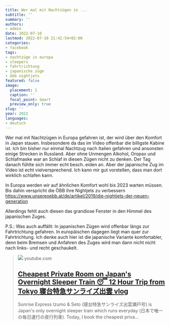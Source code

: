 ```yaml
---
title: Wer mal mit Nachtzügen in ...
subtitle: ''
summary: ''
authors:
- admin
date: 2022-07-10
lastmod: 2022-07-10 21:42:54+02:00
categories:
- facebook
tags:
- nachtzüge in europa
- sleepers
- fahrtrichtung
- japanische züge
- öbb nightjets
featured: false
image:
  placement: 1
  caption: ''
  focal_point: Smart
  preview_only: true
slug: ''
year: 2022
languages:
- deutsch
---
```


Wer mal mit Nachtzügen in Europa gefahren ist, der wird über den Komfort in Japan stauen. Insbesondere da das im Video offenbar die billigste Kabine ist. Ich bin bisher nur einmal Nachtzug nach Italien gefahren und ansonsten einige Strecken in Russland. Aber ohne Unmengen Alkohol, Oropax und Schlafmaske war an Schlaf in diesen Zügen nicht zu denken. Der Tag danach fühlte sich immer echt besch..eiden an. Aber der japanische Zug im Video ist echt vielversprechend. Ich kann mir gut vorstellen, dass man dort wirklich schlafen kann. 

In Europa werden wir auf ähnlichen Komfort wohl bis 2023 warten müssen. Bis dahin verspricht die ÖBB ihre Nightjets zu verbessern https://www.unsereoebb.at/de/artikel/2019/die-nightjets-der-neuen-generation

Allerdings fehlt auch diesen das grandiose Fenster in den Himmel des japanischen Zuges.

P.S.: Was auch auffällt: In japanischen Zügen wird offenbar längs zur Fahrtrichtung gefahren. In europäischen dagegen liegt man quer zur Fahrtrichtung. Ich denke auch hier ist die japanische Variante komfortabler, denn beim Bremsen und Anfahren des Zuges wird man dann nicht nicht nach links- und recht geschaukelt.
> [![](https://i.ytimg.com/vi/wcYQzzTT73Y/maxresdefault.jpg)](https://www.youtube.com/watch?v=wcYQzzTT73Y)
> youtube.com
> ## [Cheapest Private Room on Japan's Overnight Sleeper Train 😴 12 Hour Trip from Tokyo 寝台特急サンライズ出雲 vlog](https://www.youtube.com/watch?v=wcYQzzTT73Y)
>
>Sunrise Express Izumo & Seto (寝台特急サンライズ出雲瀬戸号) is Japan's only overnight sleeper train which runs everyday (日本で唯一の毎日運行の夜行列車). Today, I book the cheapest priva...